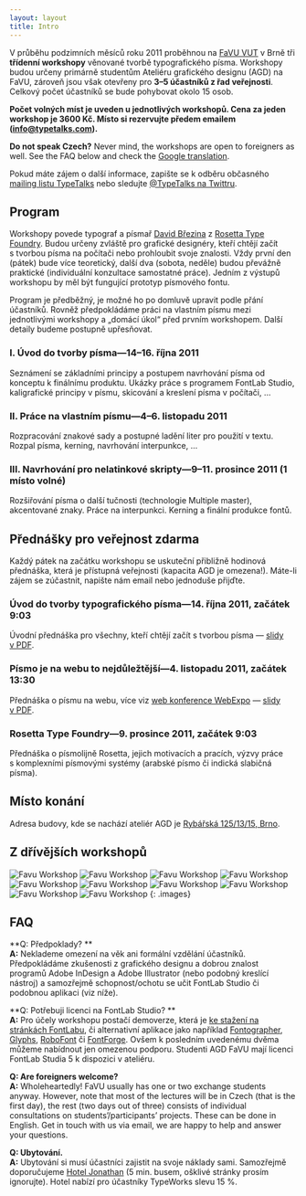 ```yaml
---
layout: layout
title: Intro
---
```


V průběhu podzimních měsíců roku 2011 proběhnou na [FaVU VUT](http://www.ffa.vutbr.cz/) v Brně tři **třídenní workshopy** věnované tvorbě typografického písma. Workshopy budou určeny primárně studentům Ateliéru grafického designu (AGD) na FaVU, zároveň jsou však otevřeny pro **3–5 účastníků z řad veřejnosti**. Celkový počet účastníků se bude pohybovat okolo 15 osob.

**Počet volných míst je uveden u jednotlivých workshopů. Cena za jeden workshop je 3600 Kč. Místo si rezervujte předem emailem (<info@typetalks.com>).**

**Do not speak Czech?** Never mind, the workshops are open to foreigners as well. See the FAQ below and check the [Google translation](http://translate.google.com/translate?js=n&prev=_t&hl=cs&ie=UTF-8&layout=2&eotf=1&sl=cs&tl=en&u=http%3A%2F%2Ftypeworks.org&act=url).

Pokud máte zájem o další informace, zapište se k odběru občasného [mailing listu TypeTalks](http://typetalks.org/Subscribe.html) nebo sledujte [@TypeTalks na Twittru](http://twitter.com/typetalks).

## Program

Workshopy povede typograf a písmař [David Březina](http://davi.cz) z [Rosetta Type Foundry](http://rosettatype.com). Budou určeny zvláště pro grafické designéry, kteří chtějí začít s tvorbou písma na počítači nebo prohloubit svoje znalosti. Vždy první den (pátek) bude více teoretický, další dva (sobota, neděle) budou převážně praktické (individuální konzultace samostatné práce). Jedním z výstupů workshopu by měl být fungující prototyp písmového fontu.

Program je předběžný, je možné ho po domluvě upravit podle přání účastníků. Rovněž předpokládáme práci na vlastním písmu mezi jednotlivými workshopy a „domácí úkol“ před prvním workshopem. Další detaily budeme postupně upřesňovat.

### I. Úvod do tvorby písma—14–16. října 2011

Seznámení se základními principy a postupem navrhování písma od konceptu k finálnímu produktu. Ukázky práce s programem FontLab Studio, kaligrafické principy v písmu, skicování a kreslení písma v počítači, …

### II. Práce na vlastním písmu—4–6. listopadu 2011

Rozpracování znakové sady a postupné ladění liter pro použití v textu. Rozpal písma, kerning, navrhování interpunkce, …

### III. Navrhování pro nelatinkové skripty—9–11. prosince 2011 (1 místo volné)

Rozšiřování písma o další tučnosti (technologie Multiple master), akcentované znaky. Práce na interpunkci. Kerning a finální produkce fontů.

## Přednášky pro veřejnost zdarma

Každý pátek na začátku workshopu se uskuteční přibližně hodinová přednáška, která je přístupná veřejnosti (kapacita AGD je omezena!). Máte-li zájem se zúčastnit, napište nám email nebo jednoduše přijďte.

### Úvod do tvorby typografického písma—14. října 2011, začátek 9:03

Úvodní přednáška pro všechny, kteří chtějí začít s tvorbou písma — [slidy v PDF](http://speakerdeck.com/u/mrbrezina/p/tvorba-typografickeho-pisma).

### Písmo je na webu to nejdůležtější—4. listopadu 2011, začátek 13:30

Přednáška o písmu na webu, více viz [web konference WebExpo](http://webexpo.cz/praha2011/prednaska/pismo-je-na-webu-to-nejdulezitejsi/) — [slidy v PDF](http://speakerdeck.com/u/mrbrezina/p/pismo-je-na-webu-to-nejdulezitejsi).

### Rosetta Type Foundry—9. prosince 2011, začátek 9:03

Přednáška o písmolijně Rosetta, jejich motivacích a pracích, výzvy práce s komplexními písmovými systémy (arabské písmo či indická slabičná písma).

## Místo konání

Adresa budovy, kde se nachází ateliér AGD je [Rybářská 125/13/15, Brno](http://maps.google.cz/maps?q=Ryb%C3%A1%C5%99sk%C3%A1+125%2F13%2F15,+603+00+Brno&hl=cs&ie=UTF8&sll=49.930008,15.369873&sspn=5.707778,9.854736&brcurrent=5,0,0&t=h&z=16).

## Z dřívějších workshopů

![Favu Workshop](images/previous-workshops/works_1.png)
![Favu Workshop](images/previous-workshops/works_2.png)
![Favu Workshop](images/previous-workshops/works_3.png)
![Favu Workshop](images/previous-workshops/people_1.png)
![Favu Workshop](images/previous-workshops/people_2.png)
![Favu Workshop](images/previous-workshops/people_3.png)
![Favu Workshop](images/previous-workshops/works_4.png)
![Favu Workshop](images/previous-workshops/works_5.png)
![Favu Workshop](images/previous-workshops/people_4.png)
![Favu Workshop](images/previous-workshops/people_5.png)
{: .images}


## FAQ

**Q: Předpoklady?  **  
**A:** Neklademe omezení na věk ani formální vzdělání účastníků. Předpokládáme zkušenosti z grafického designu a dobrou znalost programů Adobe InDesign a Adobe Illustrator (nebo podobný kreslící nástroj) a samozřejmě schopnost/ochotu se učit FontLab Studio či podobnou aplikaci (viz níže).

**Q: Potřebuji licenci na FontLab Studio?  **  
**A:** Pro účely workshopu postačí demoverze, která je [ke stažení na stránkách FontLabu](http://www.fontlab.com/font-editor/fontlab-studio/), či alternativní aplikace jako například [Fontographer](http://www.fontlab.com/font-editor/fontographer/), [Glyphs](http://glyphsapp.com/), [RoboFont](http://robofont.com) či [FontForge](http://fontforge.sourceforge.net/). Ovšem k posledním uvedenému dvěma můžeme nabídnout jen omezenou podporu. Studenti AGD FaVU mají licenci FontLab Studia 5 k dispozici v ateliéru.

**Q: Are foreigners welcome?**  
**A:** Wholeheartedly! FaVU usually has one or two exchange students anyway. However, note that most of the lectures will be in Czech (that is the first day), the rest (two days out of three) consists of individual consultations on students’/participants’ projects. These can be done in English. Get in touch with us via email, we are happy to help and answer your questions.

**Q: Ubytování.**  
**A:** Ubytování si musí účastníci zajistit na svoje náklady sami. Samozřejmě doporučujeme [Hotel Jonathan](http://www.hoteljonathan.cz) (5 min. busem, ošklivé stránky prosím ignorujte). Hotel nabízí pro účastníky TypeWorks slevu 15 %.